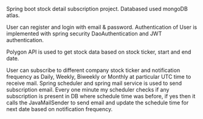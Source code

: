 Spring boot stock detail subscription project.
Databased used mongoDB atlas.
 
User can register and login with email & password. Authentication of User is implemented with spring security DaoAuthentication and JWT authentication.

Polygon API is used to get stock data based on stock ticker, start and end date.

User can subscribe to different company stock ticker and notification frequency as Daily, Weekly, Biweekly or Monthly at particular UTC time to receive mail.
Spring scheduler and spring mail service is used to send subscription email.
Every one minute my scheduler checks if any subscription is present in DB where schedule time was before, if yes then it calls the JavaMailSender to send email and update the schedule time for next date based on notification frequency.